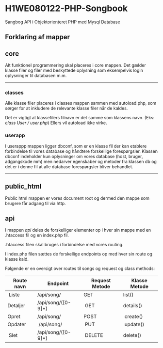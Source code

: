 # H1WE080122-PHP-Songbook
Sangbog API i Objektorienteret PHP med Mysql Database

## Forklaring af mapper
## core
Alt funktionel programmering skal placeres i core mappen. Det gælder klasse filer og filer med beskyttede oplysning som eksempelvis login oplysninger til databasen m.m.
___
### classes
Alle klasse filer placeres i classes mappen sammen med autoload.php, som sørger for at inkludere de relevante klasse filer når de kaldes.

Det er vigtigt at klassefilers filnavn er det samme som klassens navn. (Eks: *class User / user.php*) Ellers vil autoload ikke virke.

### userapp
I userappp mappen ligger dbconf, som er en klasse fil der kan etablere forbindelse til vores database og håndtere forskellige forespørgsler. Klassen dbconf indeholder kun oplysninger om vores database (host, bruger, adgangskode mm) men nedarver egenskaber og metoder fra klassen db og det er i denne fil at alle database forespørgsler bliver behandlet.
___
## public_html
Public html mappen er vores document root og dermed den mappe som brugere får adgang til via http.

## api
I mappen *api* deles de forskelliger elementer op i hver sin mappe med en .htaccess fil og en index.php fil. 

.htaccess filen skal bruges i forbindelse med vores routing.

I index.php filen sættes de forskellige endpoints op med hver sin route og klasse kald.

Følgende er en oversigt over routes til songs og request og class methods:

| Route navn | Endpoint | Request Metode | Klasse Metode |
|------|---|---|---|
| Liste | /api/song/ | GET | list() |
| Detaljer | /api/song/([0-9]*) | GET | details() |
| Opret | /api/song/ | POST | create() |
| Opdater | /api/song/ | PUT | update() | 
| Slet | /api/song/([0-9]*) | DELETE | delete() |






